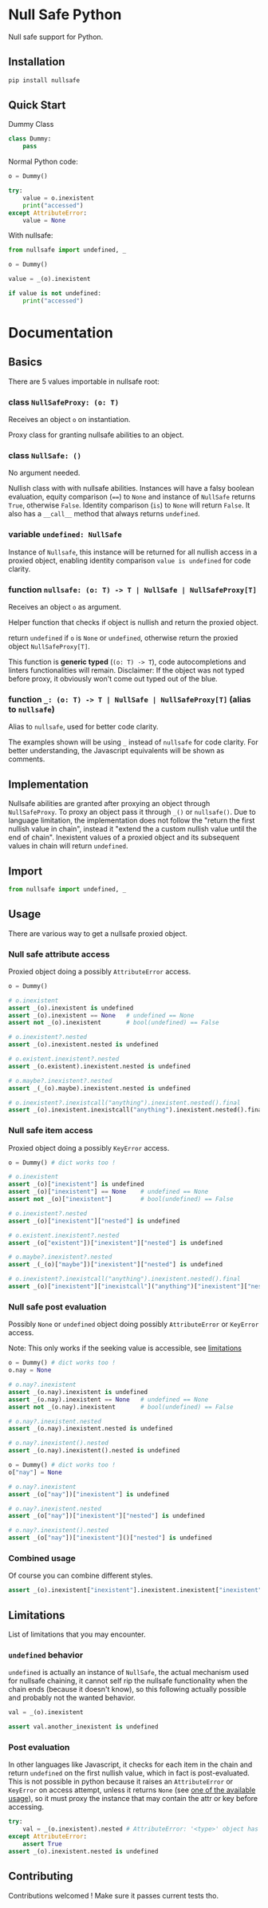 # Null Safe Python

Null safe support for Python.

## Installation

```bash
pip install nullsafe
```

## Quick Start

Dummy Class

```python
class Dummy:
    pass
```

Normal Python code:

```python
o = Dummy()

try:
    value = o.inexistent
    print("accessed")
except AttributeError:
    value = None
```

With nullsafe:

```python
from nullsafe import undefined, _

o = Dummy()

value = _(o).inexistent

if value is not undefined:
    print("accessed")
```

# Documentation

## Basics

There are 5 values importable in nullsafe root:

### class `NullSafeProxy: (o: T)`

Receives an object `o` on instantiation.

Proxy class for granting nullsafe abilities to an object.

### class `NullSafe: ()`

No argument needed.

Nullish class with with nullsafe abilities. Instances will have a falsy boolean evaluation, equity comparison (`==`) to `None` and instance of `NullSafe` returns `True`, otherwise `False`. Identity comparison (`is`) to `None` will return `False`. It also has a `__call__` method that always returns `undefined`.

### variable `undefined: NullSafe`

Instance of `Nullsafe`, this instance will be returned for all nullish access in a proxied object, enabling identity comparison `value is undefined` for code clarity.

### function `nullsafe: (o: T) -> T | NullSafe | NullSafeProxy[T]`

Receives an object `o` as argument.

Helper function that checks if object is nullish and return the proxied object.

return `undefined` if `o` is `None` or `undefined`, otherwise return the proxied object `NullSafeProxy[T]`.

This function is **generic typed** (`(o: T) -> T`), code autocompletions and linters functionalities will remain. Disclaimer: If the object was not typed before proxy, it obviously won't come out typed out of the blue.

### function `_: (o: T) -> T | NullSafe | NullSafeProxy[T]` (alias to `nullsafe`)

Alias to `nullsafe`, used for better code clarity.

The examples shown will be using `_` instead of `nullsafe` for code clarity. For better understanding, the Javascript equivalents will be shown as comments.

## Implementation

Nullsafe abilities are granted after proxying an object through `NullSafeProxy`. To proxy an object pass it through `_()` or `nullsafe()`. Due to language limitation, the implementation does not follow the "return the first nullish value in chain", instead it "extend the a custom nullish value until the end of chain". Inexistent values of a proxied object and its subsequent values in chain will return `undefined`.

## Import

```python
from nullsafe import undefined, _
```

## Usage

There are various way to get a nullsafe proxied object.

### Null safe attribute access

Proxied object doing a possibly `AttributeError` access.

```python
o = Dummy()

# o.inexistent
assert _(o).inexistent is undefined
assert _(o).inexistent == None   # undefined == None
assert not _(o).inexistent       # bool(undefined) == False

# o.inexistent?.nested
assert _(o).inexistent.nested is undefined

# o.existent.inexistent?.nested
assert _(o.existent).inexistent.nested is undefined

# o.maybe?.inexistent?.nested
assert _(_(o).maybe).inexistent.nested is undefined

# o.inexistent?.inexistcall("anything").inexistent.nested().final
assert _(o).inexistent.inexistcall("anything").inexistent.nested().final is undefined
```

### Null safe item access

Proxied object doing a possibly `KeyError` access.

```python
o = Dummy() # dict works too !

# o.inexistent
assert _(o)["inexistent"] is undefined
assert _(o)["inexistent"] == None    # undefined == None
assert not _(o)["inexistent"]        # bool(undefined) == False

# o.inexistent?.nested
assert _(o)["inexistent"]["nested"] is undefined

# o.existent.inexistent?.nested
assert _(o["existent"])["inexistent"]["nested"] is undefined

# o.maybe?.inexistent?.nested
assert _(_(o)["maybe"])["inexistent"]["nested"] is undefined

# o.inexistent?.inexistcall("anything").inexistent.nested().final
assert _(o)["inexistent"]["inexistcall"]("anything")["inexistent"]["nested"]()["final"] is undefined
```

### Null safe post evaluation

Possibly `None` or `undefined` object doing possibly `AttributeError` or `KeyError` access.

Note: This only works if the seeking value is accessible, see [limitations](#post-evaluation)

```python
o = Dummy() # dict works too !
o.nay = None

# o.nay?.inexistent
assert _(o.nay).inexistent is undefined
assert _(o.nay).inexistent == None   # undefined == None
assert not _(o.nay).inexistent       # bool(undefined) == False

# o.nay?.inexistent.nested
assert _(o.nay).inexistent.nested is undefined

# o.nay?.inexistent().nested
assert _(o.nay).inexistent().nested is undefined
```

```python
o = Dummy() # dict works too !
o["nay"] = None

# o.nay?.inexistent
assert _(o["nay"])["inexistent"] is undefined

# o.nay?.inexistent.nested
assert _(o["nay"])["inexistent"]["nested"] is undefined

# o.nay?.inexistent().nested
assert _(o["nay"])["inexistent"]()["nested"] is undefined
```

### Combined usage

Of course you can combine different styles.

```python
assert _(o).inexistent["inexistent"].inexistent.inexistent["inexistent"]["inexistent"] is undefined
```

## Limitations

List of limitations that you may encounter.

### `undefined` behavior

`undefined` is actually an instance of `NullSafe`, the actual mechanism used for nullsafe chaining, it cannot self rip the nullsafe functionality when the chain ends (because it doesn't know), so this following actually possible and probably not the wanted behavior.

```python
val = _(o).inexistent

assert val.another_inexistent is undefined
```

### Post evaluation

In other languages like Javascript, it checks for each item in the chain and return `undefined` on the first nullish value, which in fact is post-evaluated. This is not possible in python because it raises an `AttributeError` or `KeyError` on access attempt, unless it returns `None` (see [one of the available usage](#null-safe-post-evaluation)), so it must proxy the instance that may contain the attr or key before accessing.

```python
try:
    val = _(o.inexistent).nested # AttributeError: '<type>' object has no attribute 'inexistent'
except AttributeError:
    assert True
assert _(o).inexistent.nested is undefined
```

## Contributing

Contributions welcomed ! Make sure it passes current tests tho.

